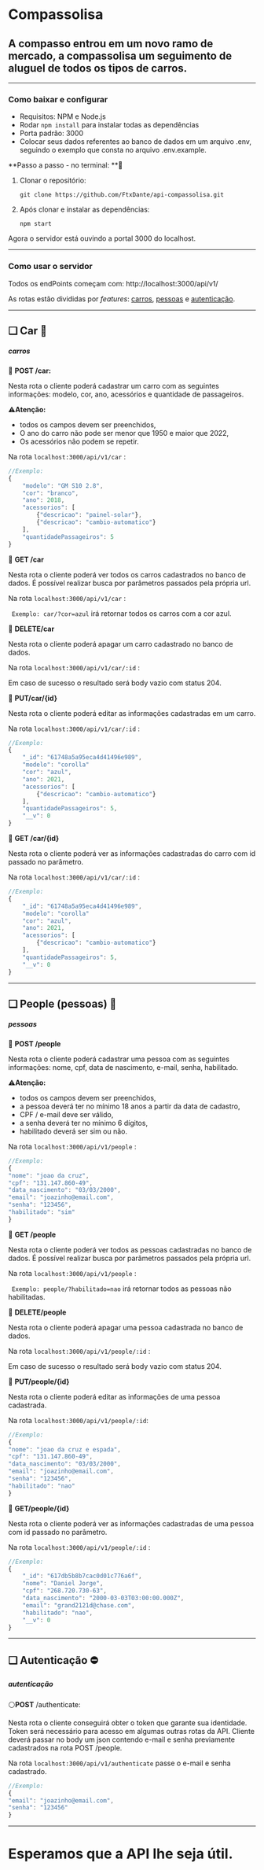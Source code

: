 # Compassolisa 

## A compasso entrou em um novo ramo de mercado, a compassolisa um seguimento de aluguel de  todos os tipos de carros. 

---

### Como baixar e configurar

- Requisitos: NPM e Node.js
- Rodar `npm install` para instalar todas as dependências
- Porta padrão: 3000
- Colocar seus dados referentes ao banco de dados em um arquivo .env, seguindo o exemplo que consta no arquivo .env.example.

**Passo a passo - no terminal: **🏃

1. Clonar o repositório:

   ```
   git clone https://github.com/FtxDante/api-compassolisa.git
   ```

2. Após clonar e instalar as dependências:

   ```
   npm start
   ```

Agora o servidor está ouvindo a portal 3000 do localhost.

---

### Como usar o servidor

Todos os endPoints começam com: http://localhost:3000/api/v1/

As rotas estão divididas por *features*: [carros](#carros), [pessoas](#pessoas) e [autenticação](#autenticação).

---



## ❑ **Car** :car:

##### carros

:large_blue_circle: **POST /car:** 

 Nesta rota o cliente poderá cadastrar um carro com as seguintes informações: modelo, cor, ano, acessórios e quantidade de passageiros.

 :warning:**Atenção:** 

* todos os campos devem ser preenchidos,
* O ano do carro não pode ser menor que 1950 e maior que 2022,
* Os acessórios não podem se repetir.

Na rota `localhost:3000/api/v1/car` :

```js
//Exemplo:
{
    "modelo": "GM S10 2.8",
    "cor": "branco",
    "ano": 2018,
    "acessorios": [
        {"descricao": "painel-solar"},
        {"descricao": "cambio-automatico"}
    ],
    "quantidadePassageiros": 5
}

```



:large_blue_circle: **GET /car**

 Nesta rota o cliente poderá ver todos os carros cadastrados no banco de dados. É possível realizar busca por parâmetros passados pela própria url.

Na rota `localhost:3000/api/v1/car` :

``` Exemplo: car/?cor=azul``` irá retornar todos os carros com a cor azul. 



:large_blue_circle: **DELETE/car**

 Nesta rota o cliente poderá apagar um carro cadastrado no banco de dados.

Na rota `localhost:3000/api/v1/car/:id` :

Em caso de sucesso o resultado será body vazio com status 204.



:large_blue_circle: **PUT/car/{id}**  

 Nesta rota o cliente poderá editar as informações cadastradas em um carro. 

Na rota `localhost:3000/api/v1/car/:id` :

```js
//Exemplo:
{
    "_id": "61748a5a95eca4d41496e989",
    "modelo": "corolla"
    "cor": "azul",
    "ano": 2021,
    "acessorios": [
        {"descricao": "cambio-automatico"}
    ],
    "quantidadePassageiros": 5,
    "__v": 0
}
```



:large_blue_circle: **GET /car/{id}**

 Nesta rota o cliente poderá ver as informações cadastradas do carro com id passado no parâmetro. 

Na rota `localhost:3000/api/v1/car/:id` :

```js
//Exemplo:
{
    "_id": "61748a5a95eca4d41496e989",
    "modelo": "corolla"
    "cor": "azul",
    "ano": 2021,
    "acessorios": [
        {"descricao": "cambio-automatico"}
    ],
    "quantidadePassageiros": 5,
    "__v": 0
}
```

---



## ❑ **People** (pessoas) :couple:

##### pessoas

:red_circle: **POST /people**

 Nesta rota o cliente poderá cadastrar uma pessoa com as seguintes informações: nome, cpf, data de nascimento, e-mail, senha, habilitado.

 :warning:**Atenção:** 

* todos os campos devem ser preenchidos,
* a pessoa deverá ter no mínimo 18 anos a partir da data de cadastro,
* CPF / e-mail deve ser válido,
* a senha deverá ter no mínimo 6 dígitos,
* habilitado deverá ser sim ou não.

Na rota `localhost:3000/api/v1/people` :

```js
//Exemplo:
{
"nome": "joao da cruz",
"cpf": "131.147.860-49",
"data_nascimento": "03/03/2000",
"email": "joazinho@email.com",
"senha": "123456",
"habilitado": "sim"
}

```



:red_circle: **GET /people**

 Nesta rota o cliente poderá ver todos as pessoas cadastradas no banco de dados. É possível realizar busca por parâmetros passados pela própria url.

Na rota `localhost:3000/api/v1/people` :

``` Exemplo: people/?habilitado=nao``` irá retornar todos as pessoas não habilitadas. 



:red_circle: **DELETE/people**

 Nesta rota o cliente poderá apagar uma pessoa cadastrada no banco de dados.

Na rota `localhost:3000/api/v1/people/:id` :

Em caso de sucesso o resultado será body vazio com status 204.



:red_circle: **PUT/people/{id}**  

 Nesta rota o cliente poderá editar as informações de uma pessoa cadastrada. 

Na rota `localhost:3000/api/v1/people/:id`:

```js
//Exemplo:
{
"nome": "joao da cruz e espada",
"cpf": "131.147.860-49",
"data_nascimento": "03/03/2000",
"email": "joazinho@email.com",
"senha": "123456",
"habilitado": "nao"
}
```



:red_circle: **GET/people/{id}**  

 Nesta rota o cliente poderá ver as informações cadastradas de uma pessoa com id passado no parâmetro. 

Na rota `localhost:3000/api/v1/people/:id` :

```js
//Exemplo:
{
    "_id": "617db5b8b7cac0d01c776a6f",
    "nome": "Daniel Jorge",
    "cpf": "268.720.730-63",
    "data_nascimento": "2000-03-03T03:00:00.000Z",
    "email": "grand2121d@chase.com",
    "habilitado": "nao",
    "__v": 0
}
```

---



## ❑ **Autenticação** :no_entry:

##### autenticação

:white_circle:**POST** /authenticate:

 Nesta rota o cliente conseguirá obter o token que garante sua identidade. Token será necessário para acesso em algumas outras rotas da API. Cliente deverá passar no body um json contendo e-mail e senha previamente cadastrados na rota POST /people.

Na rota `localhost:3000/api/v1/authenticate` passe o e-mail e senha cadastrado.

```js
//Exemplo:
{
"email": "joazinho@email.com",
"senha": "123456"
}
```

---



# Esperamos que a API lhe seja útil.
